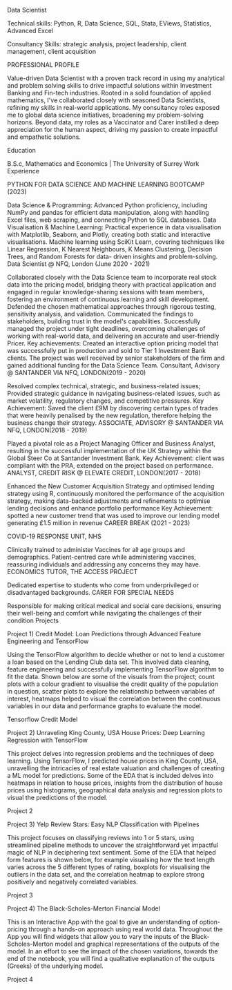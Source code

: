Data Scientist

Technical skills: Python, R, Data Science, SQL, Stata, EViews, Statistics, Advanced Excel

Consultancy Skills: strategic analysis, project leadership, client management, client acquisition

PROFESSIONAL PROFILE

Value-driven Data Scientist with a proven track record in using my analytical and problem solving skills to drive impactful solutions within Investment Banking and Fin-tech industries. Rooted in a solid foundation of applied mathematics, I've collaborated closely with seasoned Data Scientists, refining my skills in real-world applications. My consultancy roles exposed me to global data science initiatives, broadening my problem-solving horizons. Beyond data, my roles as a Vaccinator and Carer instilled a deep appreciation for the human aspect, driving my passion to create impactful and empathetic solutions.

Education

B.S.c, Mathematics and Economics | The University of Surrey
Work Experience

PYTHON FOR DATA SCIENCE AND MACHINE LEARNING BOOTCAMP (2023)

Data Science & Programming: Advanced Python proficiency, including NumPy and pandas for efficient data manipulation, along with handling Excel files, web scraping, and connecting Python to SQL databases.
Data Visualisation & Machine Learning: Practical experience in data visualisation with Matplotlib, Seaborn, and Plotly, creating both static and interactive visualisations. Machine learning using SciKit Learn, covering techniques like Linear Regression, K Nearest Neighbours, K Means Clustering, Decision Trees, and Random Forests for data- driven insights and problem-solving.
Data Scientist @ NFQ, London (June 2020 - 2021)

Collaborated closely with the Data Science team to incorporate real stock data into the pricing model, bridging theory with practical application and engaged in regular knowledge-sharing sessions with team members, fostering an environment of continuous learning and skill development.
Defended the chosen mathematical approaches through rigorous testing, sensitivity analysis, and validation. Communicated the findings to stakeholders, building trust in the model's capabilities.
Successfully managed the project under tight deadlines, overcoming challenges of working with real-world data, and delivering an accurate and user-friendly Pricer. Key achievements: Created an interactive option pricing model that was successfully put in production and sold to Tier 1 Investment Bank clients. The project was well received by senior stakeholders of the firm and gained additional funding for the Data Science Team.
Consultant, Advisory @ SANTANDER VIA NFQ, LONDON(2019 - 2020)

Resolved complex technical, strategic, and business-related issues; Provided strategic guidance in navigating business-related issues, such as market volatility, regulatory changes, and competitive pressures. Key Achievement: Saved the client £9M by discovering certain types of trades that were heavily penalised by the new regulation, therefore helping the business change their strategy.
ASSOCIATE, ADVISORY @ SANTANDER VIA NFQ, LONDON(2018 - 2019)

Played a pivotal role as a Project Managing Officer and Business Analyst, resulting in the successful implementation of the UK Strategy within the Global Steer Co at Santander Investment Bank.
Key Achievement: client was compliant with the PRA, extended on the project based on performance.
ANALYST, CREDIT RISK @ ELEVATE CREDIT, LONDON(2017 - 2018)

Enhanced the New Customer Acquisition Strategy and optimised lending strategy using R, continuously monitored the performance of the acquisition strategy, making data-backed adjustments and refinements to optimise lending decisions and enhance portfolio performance Key Achievement: spotted a new customer trend that was used to improve our lending model generating £1.5 million in revenue
CAREER BREAK (2021 - 2023)

COVID-19 RESPONSE UNIT, NHS

Clinically trained to administer Vaccines for all age groups and demographics. Patient-centred care while administering vaccines, reassuring individuals and addressing any concerns they may have.
ECONOMICS TUTOR, THE ACCESS PROJECT

Dedicated expertise to students who come from underprivileged or disadvantaged backgrounds.
CARER FOR SPECIAL NEEDS

Responsible for making critical medical and social care decisions, ensuring their well-being and comfort while navigating the challenges of their condition
Projects

Project 1) Credit Model: Loan Predictions through Advanced Feature Engineering and TensorFlow

Using the TensorFlow algorithm to decide whether or not to lend a customer a loan based on the Lending Club data set. This involved data cleaning, feature engineering and successfully implementing TensorFlow algorithm to fit the data. Shown below are some of the visuals from the project; count plots with a colour gradient to visualise the credit quality of the population in question, scatter plots to explore the relationship between variables of interest, heatmaps helped to visual the correlation between the continuous variables in our data and performance graphs to evaluate the model.

Tensorflow Credit Model

Project 2) Unraveling King County, USA House Prices: Deep Learning Regression with TensorFlow

This project delves into regression problems and the techniques of deep learning. Using TensorFlow, I predicted house prices in King County, USA, unravelling the intricacies of real estate valuation and challenges of creating a ML model for predictions. Some of the EDA that is included delves into heatmaps in relation to house prices, insights from the distribution of house prices using histograms, geographical data analysis and regression plots to visual the predictions of the model.

Project 2

Project 3) Yelp Review Stars: Easy NLP Classification with Pipelines

This project focuses on classifying reviews into 1 or 5 stars, using streamlined pipeline methods to uncover the straightforward yet impactful magic of NLP in deciphering text sentiment. Some of the EDA that helped form features is shown below, for example visualsing how the text length varies across the 5 different types of rating, boxplots for visualising the outliers in the data set, and the correlation heatmap to explore strong positively and negatively correlated variables.

Project 3

Project 4) The Black-Scholes-Merton Financial Model

This is an Interactive App with the goal to give an understanding of option-pricing through a hands-on approach using real world data. Throughout the App you will find widgets that allow you to vary the inputs of the Black-Scholes-Merton model and graphical representations of the outputs of the model. In an effort to see the impact of the chosen variations, towards the end of the notebook, you will find a qualitative explanation of the outputs (Greeks) of the underlying model.

Project 4
